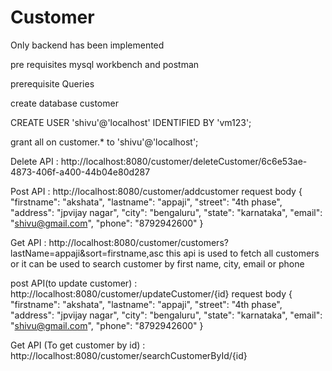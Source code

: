 # Customer
Only backend has been implemented

pre requisites 
mysql workbench and postman

prerequisite Queries

create database customer

CREATE USER 'shivu'@'localhost' IDENTIFIED BY 'vm123'; 

 grant all on customer.* to 'shivu'@'localhost';     

Delete API : http://localhost:8080/customer/deleteCustomer/6c6e53ae-4873-406f-a400-44b04e80d287

Post API : http://localhost:8080/customer/addcustomer
request body 
{
    "firstname": "akshata",
    "lastname": "appaji",
    "street": "4th phase",
    "address": "jpvijay nagar",
    "city": "bengaluru",
    "state": "karnataka",
    "email": "shivu@gmail.com",
    "phone": "8792942600"
}

Get API : http://localhost:8080/customer/customers?lastName=appaji&sort=firstname,asc
this api is used to fetch all customers or it can be used to search customer by first name, city, email or phone

post API(to update customer) : http://localhost:8080/customer/updateCustomer/{id}
request body 
{
    "firstname": "akshata",
    "lastname": "appaji",
    "street": "4th phase",
    "address": "jpvijay nagar",
    "city": "bengaluru",
    "state": "karnataka",
    "email": "shivu@gmail.com",
    "phone": "8792942600"
}

Get API (To get customer by id) : http://localhost:8080/customer/searchCustomerById/{id}


